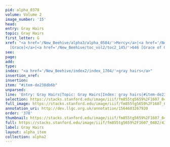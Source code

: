 ```yaml
---
pid: alpha_0378
volume: Volume 2
image_number: '15'
head: 
entry: Gray Hairs
topic: Gray Hairs
first_letter: G
xref: "<a href='/New_Beehive/alpha3/alpha_0584/'>Mercy</a>|<a href='/New_Beehive/toc_vol2/toc2_196/'>1014
  [Grace]</a>|<a href='/New_Beehive/toc_vol2/toc2_145/'>646 [Grace of God]</a>|"
see: 
page: 
add: 
type: 
index: "<a href='/New_Beehive/index2/index_1704/'>gray hairs</a>"
insertion_xref: 
insertion: 
item: "#item-de238db6b"
unparsed: 
line: 'Entry: Gray Hairs|Topic: Gray Hairs|Index: gray hairs|#item-de238db6b'
selection: https://stacks.stanford.edu/image/iiif/fm855tg5659%2F1607_0482/434,4083,2994,368/full/0/default.jpg
full_image: https://stacks.stanford.edu/image/iiif/fm855tg5659%2F1607_0482/full/full/0/default.jpg
annotation_uri: http://dev.llgc.org.uk/annotation/1564603267920
order: '378'
thumbnail: https://stacks.stanford.edu/image/iiif/fm855tg5659%2F1607_0482/434,4083,600,180/250,/0/default.jpg
full: https://stacks.stanford.edu/image/iiif/fm855tg5659%2F1607_0482/434,4083,2994,368/full/0/default.jpg
label: Gray Hairs
layout: alpha_item
collection: alpha2
---
```

